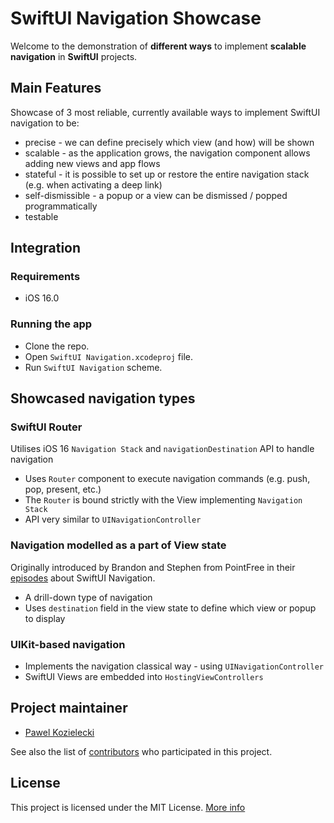 # SwiftUI Navigation Showcase

Welcome to the demonstration of **different ways** to implement **scalable navigation** in **SwiftUI** projects.

## Main Features
Showcase of 3 most reliable, currently available ways to implement SwiftUI navigation to be:
* precise - we can define precisely which view (and how) will be shown 
* scalable - as the application grows, the navigation component allows adding new views and app flows 
* stateful - it is possible to set up or restore the entire navigation stack (e.g. when activating a deep link)
* self-dismissible - a popup or a view can be dismissed / popped programmatically 
* testable

## Integration

### Requirements
* iOS 16.0

### Running the app

* Clone the repo.
* Open `SwiftUI Navigation.xcodeproj` file.
* Run `SwiftUI Navigation` scheme.

## Showcased navigation types

### SwiftUI Router

Utilises iOS 16 `Navigation Stack` and `navigationDestination` API to handle navigation
* Uses `Router` component to execute navigation commands (e.g. push, pop, present, etc.)
* The `Router` is bound strictly with the View implementing `Navigation Stack`
* API very similar to `UINavigationController`

### Navigation modelled as a part of View state

Originally introduced by Brandon and Stephen from PointFree in their [episodes](https://www.pointfree.co/blog/posts/66-open-sourcing-swiftui-navigation) about SwiftUI Navigation.
* A drill-down type of navigation
* Uses `destination` field in the view state to define which view or popup to display

### UIKit-based navigation

* Implements the navigation classical way - using `UINavigationController`
* SwiftUI Views are embedded into `HostingViewControllers`

## Project maintainer

- [Pawel Kozielecki](https://github.com/pkozielecki)

See also the list of [contributors](https://github.com/netguru/ng-ios-network-module/contributors) who participated in this project.

## License

This project is licensed under the MIT License.
[More info](LICENSE.md)
